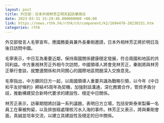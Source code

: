 ```yaml
---
layout: post
title: 外交部：日本外相林芳正明天起訪華兩日
date: 2023-03-31 15:29:46.000000000 +08:00
link: https://news.rthk.hk/rthk/ch/component/k2/1694470-20230331.htm
categories: rthk
---
```


外交部發言人毛寧宣布，應國務委員兼外長秦剛邀請，日本外相林芳正將於明日及後日訪問中國。

毛寧表示，中日互為重要近鄰，保持兩國關係健康穩定發展，符合兩國和地區的共同利益。中方重視林芳正外相今次訪問，中國領導人將會見林芳正，秦剛將與林芳正舉行會談，就雙邊關係和共同關心的國際地區問題深入交換意見。

毛寧指出，中方願同日方一起，以兩國領導人重要共識為戰略引領，以今年《中日和平友好條約》締結45周年為契機，加強對話溝通，深化務實合作，管控矛盾分歧，推動構建契合新時代要求的建設性、穩定中日關係。

林芳正表示，訪華期間將討論一系列議題，表明日方立場，包括安斯泰來製藥一名員工在華被拘留，以及排放經處理核污水入海的事件。林芳正又表示，將與秦剛會面，真誠並坦率交流，以建立具建設性及穩定的日中關係。
